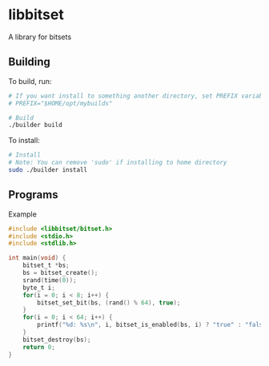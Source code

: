 # libbitset

A library for bitsets

## Building

To build, run:

```bash
# If you want install to something another directory, set PREFIX variable
# PREFIX="$HOME/opt/mybuilds"

# Build
./builder build
```

To install:
```bash
# Install
# Note: You can remove 'sudo' if installing to home directory
sudo ./builder install
```

## Programs

Example
```c
#include <libbitset/bitset.h>
#include <stdio.h>
#include <stdlib.h>

int main(void) {
	bitset_t *bs;
	bs = bitset_create();
	srand(time(0));
	byte_t i;
	for(i = 0; i < 8; i++) {
		bitset_set_bit(bs, (rand() % 64), true);
	}
	for(i = 0; i < 64; i++) {
		printf("%d: %s\n", i, bitset_is_enabled(bs, i) ? "true" : "false");
	}
	bitset_destroy(bs);
	return 0;
}
```
